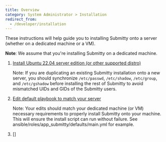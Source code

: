 ```yaml
---
title: Overview
category: System Administrator > Installation
redirect_from:
  - /developer/installation
---
```


These instructions will help guide you to installing Submitty onto a
server (whether on a dedicated machine or a VM).

**Note**: We assume that you're installing Submitty on a dedicated machine.

1. [Install Ubuntu 22.04 server edition (or other supported distro)](/sysadmin/installation/server_os)

   Note: If you are duplicating an existing Submitty installation onto a new server, you should
   synchronize `/etc/passwd`, `/etc/shadow`, `/etc/group`, and `/etc/gshadow` before installing
   the rest of Submitty to avoid mismatched UIDs and GIDs of the Submitty users.

2. [Edit default playbook to match your server](ansible/playbooks/submitty_install.yml)

   Note: Your edits should match your dedicated machine (or VM) necessary requirements to properly install Submitty onto your machine. This will ensure the install script can run without failure. See ansible/roles/app_submitty/defaults/main.yml for example. 

3. []




